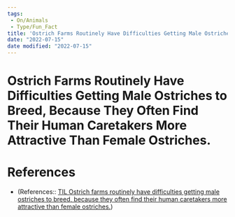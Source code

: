```yaml
---
tags:
 - On/Animals
 - Type/Fun_Fact
title: 'Ostrich Farms Routinely Have Difficulties Getting Male Ostriches to Breed, Because They Often Find Their Human Caretakers More Attractive Than Female Ostriches.'
date: "2022-07-15"
date modified: "2022-07-15"
---
```


# Ostrich Farms Routinely Have Difficulties Getting Male Ostriches to Breed, Because They Often Find Their Human Caretakers More Attractive Than Female Ostriches.
# References
- (References:: [TIL Ostrich farms routinely have difficulties getting male ostriches to breed, because they often find their human caretakers more attractive than female ostriches.](https://www.reddit.com/r/todayilearned/comments/vy2jyu/til_ostrich_farms_routinely_have_difficulties/?utm_source=share&utm_medium=ios_app&utm_name=iossmf))
